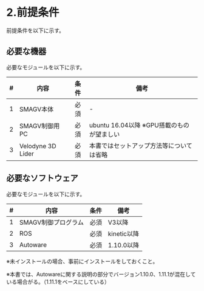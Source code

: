 # 2.前提条件
前提条件を以下に示す。



## 必要な機器

必要なモジュールを以下に示す。

|  #   | 内容              | 条件 | 備考                                      |
| :--: | ----------------- | :--: | ----------------------------------------- |
|  1   | SMAGV本体         | 必須 | -                                         |
|  2   | SMAGV制御用PC     | 必須 | ubuntu 16.04以降 ※GPU搭載のものが望ましい |
|  3   | Velodyne 3D Lider | 必須 | 本書ではセットアップ方法等については省略  |



## 必要なソフトウェア

必要なモジュールを以下に示す。

|  #   | 内容                | 条件 | 備考        |
| :--: | ------------------- | :--: | ----------- |
|  1   | SMAGV制御プログラム | 必須 | V3以降      |
|  2   | ROS                 | 必須 | kinetic以降 |
|  3   | Autoware            | 必須 | 1.10.0以降  |

※未インストールの場合、事前にインストールをしておくこと。

※本書では、Autowareに関する説明の部分でバージョン1.10.0、1.11.1が混在している場合がる。（1.11.1をベースにしている）








